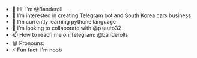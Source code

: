 - 👋 Hi, I’m @Banderoll
- 👀 I’m interested in creating Telegram bot and South Korea cars business 
- 🌱 I’m currently learning pythone language
- 💞️ I’m looking to collaborate with @psauto32
- 📫 How to reach me on Telegram: @banderolls
- 😄 Pronouns: 
- ⚡ Fun fact: I'm noob 

<!---
Banderoll/Banderoll is a ✨ special ✨ repository because its `README.md` (this file) appears on your GitHub profile.
You can click the Preview link to take a look at your changes.
--->
